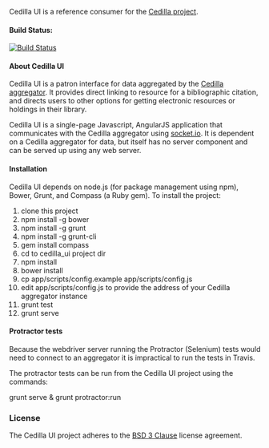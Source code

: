 Cedilla UI is a reference consumer for the [Cedilla project](https://github.com/cdlib/cedilla).

#### Build Status:
[![Build Status](https://secure.travis-ci.org/cdlib/cedilla_ui.png?branch=master)](http://travis-ci.org/cdlib/cedilla_ui)

#### About Cedilla UI

Cedilla UI is a patron interface for data aggregated by the [Cedilla aggregator](https://github.com/cdlib/cedilla). 
It provides direct linking to resource for a bibliographic citation, and directs users to other options for getting electronic resources 
or holdings in their library.

Cedilla UI is a single-page Javascript, AngularJS application that communicates with the Cedilla aggregator using [socket.io](http://socket.io).
It is dependent on a Cedilla aggregator for data, but itself has no server component and can be served up using any web server.

#### Installation

Cedilla UI depends on node.js (for package management using npm), Bower, Grunt, and Compass (a Ruby gem). To install the project:

1. clone this project
1. npm install -g bower
1. npm install -g grunt
1. npm install -g grunt-cli
1. gem install compass
1. cd to cedilla_ui project dir
1. npm install
1. bower install
1. cp app/scripts/config.example app/scripts/config.js
1. edit app/scripts/config.js to provide the address of your Cedilla aggregator instance
1. grunt test
1. grunt serve

#### Protractor tests

Because the webdriver server running the Protractor (Selenium) tests would need to connect to an aggregator 
it is impractical to run the tests in Travis.

The protractor tests can be run from the Cedilla UI project using the commands:

grunt serve &
grunt protractor:run

### License

The Cedilla UI project adheres to the [BSD 3 Clause](./LICENSE.md) license agreement.
